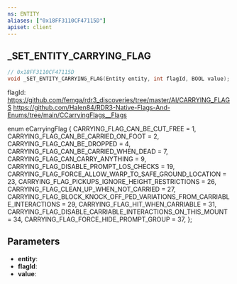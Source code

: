 ```yaml
---
ns: ENTITY
aliases: ["0x18FF3110CF47115D"]
apiset: client
---
```

## _SET_ENTITY_CARRYING_FLAG

```c
// 0x18FF3110CF47115D
void _SET_ENTITY_CARRYING_FLAG(Entity entity, int flagId, BOOL value);
```

flagId: https://github.com/femga/rdr3_discoveries/tree/master/AI/CARRYING_FLAGS
https://github.com/Halen84/RDR3-Native-Flags-And-Enums/tree/main/CCarryingFlags__Flags

enum eCarryingFlag
{
	CARRYING_FLAG_CAN_BE_CUT_FREE = 1,
	CARRYING_FLAG_CAN_BE_CARRIED_ON_FOOT = 2,
	CARRYING_FLAG_CAN_BE_DROPPED = 4,
	CARRYING_FLAG_CAN_BE_CARRIED_WHEN_DEAD = 7,
	CARRYING_FLAG_CAN_CARRY_ANYTHING = 9,
	CARRYING_FLAG_DISABLE_PROMPT_LOS_CHECKS = 19,
	CARRYING_FLAG_FORCE_ALLOW_WARP_TO_SAFE_GROUND_LOCATION = 23,
	CARRYING_FLAG_PICKUPS_IGNORE_HEIGHT_RESTRICTIONS = 26,
	CARRYING_FLAG_CLEAN_UP_WHEN_NOT_CARRIED = 27,
	CARRYING_FLAG_BLOCK_KNOCK_OFF_PED_VARIATIONS_FROM_CARRIABLE_INTERACTIONS = 29,
	CARRYING_FLAG_HIT_WHEN_CARRIABLE = 31,
	CARRYING_FLAG_DISABLE_CARRIABLE_INTERACTIONS_ON_THIS_MOUNT = 34,
	CARRYING_FLAG_FORCE_HIDE_PROMPT_GROUP = 37,
};

## Parameters
* **entity**:
* **flagId**:
* **value**: